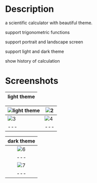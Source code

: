 # Description
a scientific calculator with beautiful theme. 

support trigonometric functions 

support portrait and landscape screen 

support light and dark theme 

show history of calculation 

# Screenshots

| light theme |
| :---: |   

| ![light theme](https://github.com/user-attachments/assets/cc1f556d-b866-4c3a-ad91-1f6cd3aa8fa8) | ![2](https://github.com/user-attachments/assets/8dfcaa60-11be-4b8f-9569-cc0947357a75)|
| ---  | ---  |
| ![3](https://github.com/user-attachments/assets/12488d7a-aa90-4f80-8870-8fd5e1a3917a) | ![4](https://github.com/user-attachments/assets/e5446549-6f2c-451b-8db5-afc243ab17f9)| 
| ---  | ---  |

| dark theme |
| :---:  |  
| ![6](https://github.com/user-attachments/assets/70379958-3bb5-401c-904d-231c8de71b75) | ![8](https://github.com/user-attachments/assets/9b2506ea-1d4f-4090-bd11-39e027f1323b) |
| ---  | ---  |
| ![7](https://github.com/user-attachments/assets/7871d057-5077-44ca-909d-bcfe6c8626e6) |
| ---  |









